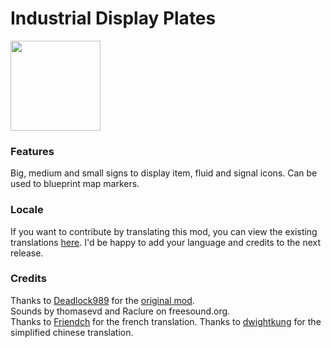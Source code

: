 # Industrial Display Plates
<img src="https://raw.githubusercontent.com/Wyrrrd/IndustrialDisplayPlates/master/thumbnail.png" width="144" height="144">

### Features
Big, medium and small signs to display item, fluid and signal icons. Can be used to blueprint map markers.

### Locale
If you want to contribute by translating this mod, you can view the existing translations [here](https://github.com/Wyrrrd/IndustrialDisplayPlates/tree/master/locale). I'd be happy to add your language and credits to the next release.

### Credits
Thanks to [Deadlock989](https://mods.factorio.com/user/Deadlock989) for the [original mod](https://mods.factorio.com/mod/IndustrialDisplays).  
Sounds by thomasevd and Raclure on freesound.org.  
Thanks to [Friendch](https://mods.factorio.com/user/Friendch) for the french translation.
Thanks to [dwightkung](https://github.com/dwightkung) for the simplified chinese translation.